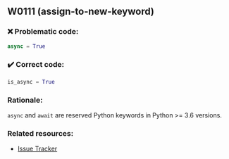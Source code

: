 ## W0111 (assign-to-new-keyword)

### :x: Problematic code:

```python
async = True
```

### :heavy_check_mark: Correct code:

```python
is_async = True
```

### Rationale:

`async` and `await` are reserved Python keywords in Python >= 3.6 versions.

### Related resources:

- [Issue Tracker](https://github.com/PyCQA/pylint/issues?q=is%3Aissue+%22assign-to-new-keyword%22+OR+%22W0111%22)

